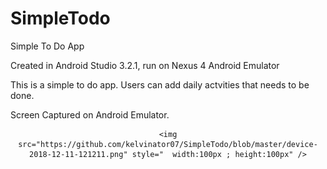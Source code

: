 # SimpleTodo
Simple To Do App

Created in Android Studio 3.2.1, run on Nexus 4 Android Emulator

This is a simple to do app. Users can add daily actvities that needs to be done.

Screen Captured on Android Emulator.

<div align="center">
  
	<img src="https://github.com/kelvinator07/SimpleTodo/blob/master/device-2018-12-11-121211.png" style=" 	width:100px ; height:100px" />

</div>

